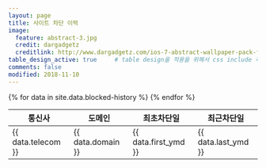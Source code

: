 ```yaml
---
layout: page
title: 사이트 차단 이력
image:
  feature: abstract-3.jpg
  credit: dargadgetz
  creditlink: http://www.dargadgetz.com/ios-7-abstract-wallpaper-pack-for-iphone-5-and-ipod-touch-retina/
table_design_active: true     # table design을 적용을 위해서 css include 추가 여부
comments: false
modified: 2018-11-10
---
```

<table id="dalt-table-17" class="dalt-table" data-enable-sorting="0" data-enable-manual-sorting="0" data-show-position="1" data-position-side="left" data-position-label="#" data-number-format="0" data-order-desc-asc-1="0" data-order-by-1="1"
  data-order-data-type-1="auto" data-order-date-format-1="ddmmyyyy" data-order-desc-asc-2="0" data-order-by-2="1" data-order-data-type-2="auto" data-order-date-format-2="ddmmyyyy" data-order-desc-asc-3="0" data-order-by-3="1" data-order-data-type-3="auto"
  data-order-date-format-3="ddmmyyyy" data-order-desc-asc-4="0" data-order-by-4="1" data-order-data-type-4="auto" data-order-date-format-4="ddmmyyyy" data-order-desc-asc-5="0" data-order-by-5="1" data-order-data-type-5="auto"
  data-order-date-format-5="ddmmyyyy" data-table-width="0" data-table-width-value="400" data-table-minimum-width="0" data-table-margin-top="20" data-table-margin-bottom="20" data-enable-container="0" data-container-width="400" data-container-height="400"
  data-header-font-size="11" data-header-font-family="'Open Sans', Helvetica, Arial, sans-serif" data-header-font-weight="400" data-header-font-style="normal" data-header-background-color="#C3512F" data-header-font-color="#FFFFFF"
  data-header-link-color="#FFFFFF" data-header-border-color="#B34A2A" data-header-position-alignment="center" data-body-font-size="11" data-body-font-family="'Open Sans', Helvetica, Arial, sans-serif" data-body-font-weight="400" data-body-font-style="normal"
  data-even-rows-background-color="#FFFFFF" data-odd-rows-background-color="#FCFCFC" data-even-rows-font-color="#666666" data-even-rows-link-color="#C3512F" data-odd-rows-font-color="#666666" data-odd-rows-link-color="#C3512F" data-rows-border-color="#E1E1E1"
  data-autocolors-priority="rows" data-autocolors-affected-rows-1="" data-autocolors-rows-background-color-1="#FFFFFF" data-autocolors-rows-font-color-1="#666666" data-autocolors-affected-rows-2="" data-autocolors-rows-background-color-2="#FFFFFF"
  data-autocolors-rows-font-color-2="#666666" data-autocolors-affected-rows-3="" data-autocolors-rows-background-color-3="#FFFFFF" data-autocolors-rows-font-color-3="#666666" data-autocolors-affected-rows-4="" data-autocolors-rows-background-color-4="#FFFFFF"
  data-autocolors-rows-font-color-4="#666666" data-autocolors-affected-rows-5="" data-autocolors-rows-background-color-5="#FFFFFF" data-autocolors-rows-font-color-5="#666666" data-autocolors-affected-columns-1=""
  data-autocolors-columns-background-color-1="#FFFFFF" data-autocolors-columns-font-color-1="#666666" data-autocolors-affected-columns-2="" data-autocolors-columns-background-color-2="#FFFFFF" data-autocolors-columns-font-color-2="#666666"
  data-autocolors-affected-columns-3="" data-autocolors-columns-background-color-3="#FFFFFF" data-autocolors-columns-font-color-3="#666666" data-autocolors-affected-columns-4="" data-autocolors-columns-background-color-4="#FFFFFF"
  data-autocolors-columns-font-color-4="#666666" data-autocolors-affected-columns-5="" data-autocolors-columns-background-color-5="#FFFFFF" data-autocolors-columns-font-color-5="#666666" data-autoalignment-priority="rows"
  data-autoalignment-affected-rows-left="" data-autoalignment-affected-rows-center="" data-autoalignment-affected-rows-right="" data-autoalignment-affected-columns-left="" data-autoalignment-affected-columns-center=""
  data-autoalignment-affected-columns-right="" data-tablet-breakpoint="989" data-hide-tablet-list="" data-tablet-header-font-size="11" data-tablet-body-font-size="11" data-tablet-hide-images="0" data-phone-breakpoint="479" data-hide-phone-list=""
  data-phone-header-font-size="11" data-phone-body-font-size="11" data-phone-hide-images="0" data-enable-cell-properties="1">

<thead>
  <tr>
    <th>통신사</th>
    <th>도메인</th>
    <th>최초차단일</th>
    <th>최근차단일</th>
  </tr>
</thead>
<tbody>
{% for data in site.data.blocked-history %}
  <tr>
    <td>{{ data.telecom }}</td><td>{{ data.domain }}</td><td>{{ data.first_ymd }}</td><td>{{ data.last_ymd }}</td>
  </tr>
{% endfor %}
</tbody>
</table>
